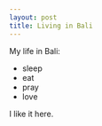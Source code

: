 ```yaml
---
layout: post
title: Living in Bali
---
```


My life in Bali:
 - sleep
 - eat
 - pray
 - love

I like it here.
